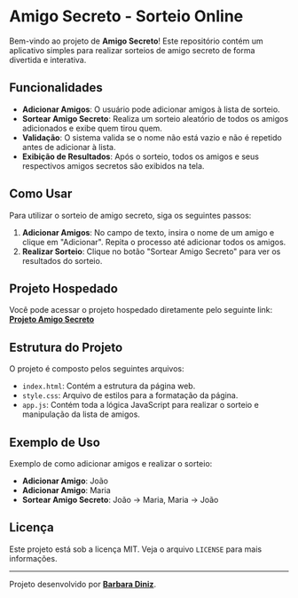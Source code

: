 # Amigo Secreto - Sorteio Online

Bem-vindo ao projeto de **Amigo Secreto**! Este repositório contém um aplicativo simples para realizar sorteios de amigo secreto de forma divertida e interativa.

## Funcionalidades

- **Adicionar Amigos**: O usuário pode adicionar amigos à lista de sorteio.
- **Sortear Amigo Secreto**: Realiza um sorteio aleatório de todos os amigos adicionados e exibe quem tirou quem.
- **Validação**: O sistema valida se o nome não está vazio e não é repetido antes de adicionar à lista.
- **Exibição de Resultados**: Após o sorteio, todos os amigos e seus respectivos amigos secretos são exibidos na tela.

## Como Usar

Para utilizar o sorteio de amigo secreto, siga os seguintes passos:

1. **Adicionar Amigos**: No campo de texto, insira o nome de um amigo e clique em "Adicionar". Repita o processo até adicionar todos os amigos.
2. **Realizar Sorteio**: Clique no botão "Sortear Amigo Secreto" para ver os resultados do sorteio.

## Projeto Hospedado

Você pode acessar o projeto hospedado diretamente pelo seguinte link:  
**[Projeto Amigo Secreto](https://challenge-amigo-secreto-pt-main-blush.vercel.app/)**

## Estrutura do Projeto

O projeto é composto pelos seguintes arquivos:

- `index.html`: Contém a estrutura da página web.
- `style.css`: Arquivo de estilos para a formatação da página.
- `app.js`: Contém toda a lógica JavaScript para realizar o sorteio e manipulação da lista de amigos.

## Exemplo de Uso

Exemplo de como adicionar amigos e realizar o sorteio:

- **Adicionar Amigo**: João
- **Adicionar Amigo**: Maria
- **Sortear Amigo Secreto**: João → Maria, Maria → João

## Licença

Este projeto está sob a licença MIT. Veja o arquivo `LICENSE` para mais informações.

---

Projeto desenvolvido por **[Barbara Diniz](https://github.com/BarbaraCD)**.
